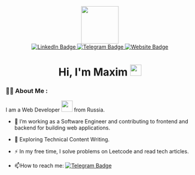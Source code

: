 <div id="header" align="center">
  <img src="https://media.giphy.com/media/M9gbBd9nbDrOTu1Mqx/giphy.gif" width="100"/>
</div>
<div id="badges" align="center">
  <a href="https://www.linkedin.com/in/grossoooo/">
    <img src="https://img.shields.io/badge/LinkedIn-blue?style=for-the-badge&logo=linkedin&logoColor=white" alt="LinkedIn Badge"/>
  </a>
  <a href="https://t.me/Grossoooo">
    <img src="https://img.shields.io/badge/Telegram-8A2BE2?style=for-the-badge&logo=telegram&logoColor=white" alt="Telegram Badge"/>
  </a>
  <a href="https://grossu-ast.ru/">
    <img src="https://img.shields.io/badge/Website-006275?style=for-the-badge&logo=website&logoColor=white2" alt="Website Badge"/>
  </a>
</div>
<div align="center">
  <img src="https://komarev.com/ghpvc/?username=GrossuAst&style=flat-square&color=blue" alt=""/>
</div>
<div align="center">
  <h1>
  Hi, I'm Maxim
  <img src="https://media.giphy.com/media/hvRJCLFzcasrR4ia7z/giphy.gif" width="30px"/>
  </h1> 
</div>

### :man_technologist: About Me :
I am a Web Developer <img src="https://media.giphy.com/media/WUlplcMpOCEmTGBtBW/giphy.gif" width="30"> from Russia.
- :telescope: I’m working as a Software Engineer and contributing to frontend and backend for building web applications.

- :seedling: Exploring Technical Content Writing.

- :zap: In my free time, I solve problems on Leetcode and read tech articles.

- :mailbox:How to reach me: [![Telegram Badge](https://img.shields.io/badge/-Grossoooo-blue?style=flat&logo=Telegram&logoColor=white)](https://t.me/Grossoooo)
